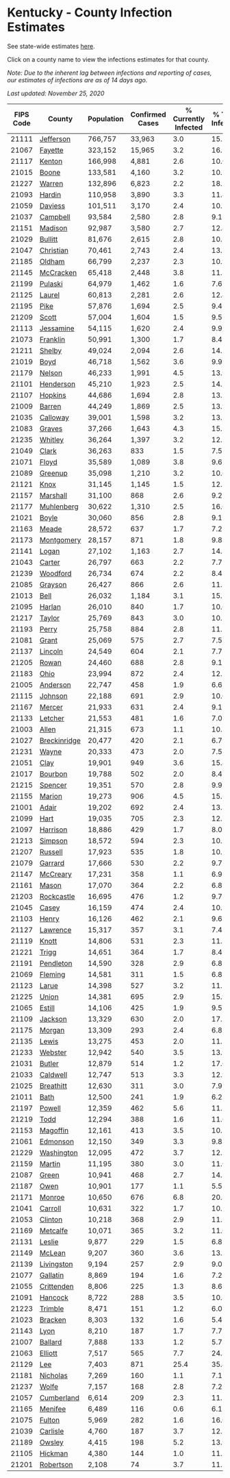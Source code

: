 # Kentucky - County Infection Estimates

See state-wide estimates [here](/infections/us-ky).

Click on a county name to view the infections estimates for that county.

*Note: Due to the inherent lag between infections and reporting of cases, our estimates of infections are as of 14 days ago.*

*Last updated: November 25, 2020*

|   FIPS Code |                       County |   Population |   Confirmed Cases |   % Currently Infected |   % Total Infected |
|-------------|------------------------------|--------------|-------------------|------------------------|--------------------|
|       21111 |       [Jefferson](jefferson) |      766,757 |            33,963 |                    3.0 |               15.1 |
|       21067 |           [Fayette](fayette) |      323,152 |            15,965 |                    3.2 |               16.2 |
|       21117 |             [Kenton](kenton) |      166,998 |             4,881 |                    2.6 |               10.0 |
|       21015 |               [Boone](boone) |      133,581 |             4,160 |                    3.2 |               10.2 |
|       21227 |             [Warren](warren) |      132,896 |             6,823 |                    2.2 |               18.2 |
|       21093 |             [Hardin](hardin) |      110,958 |             3,890 |                    3.3 |               11.4 |
|       21059 |           [Daviess](daviess) |      101,511 |             3,170 |                    2.4 |               10.7 |
|       21037 |         [Campbell](campbell) |       93,584 |             2,580 |                    2.8 |                9.1 |
|       21151 |           [Madison](madison) |       92,987 |             3,580 |                    2.7 |               12.4 |
|       21029 |           [Bullitt](bullitt) |       81,676 |             2,615 |                    2.8 |               10.5 |
|       21047 |       [Christian](christian) |       70,461 |             2,743 |                    2.4 |               13.2 |
|       21185 |             [Oldham](oldham) |       66,799 |             2,237 |                    2.3 |               10.9 |
|       21145 |       [McCracken](mccracken) |       65,418 |             2,448 |                    3.8 |               11.8 |
|       21199 |           [Pulaski](pulaski) |       64,979 |             1,462 |                    1.6 |                7.6 |
|       21125 |             [Laurel](laurel) |       60,813 |             2,281 |                    2.6 |               12.4 |
|       21195 |                 [Pike](pike) |       57,876 |             1,694 |                    2.5 |                9.4 |
|       21209 |               [Scott](scott) |       57,004 |             1,604 |                    1.5 |                9.5 |
|       21113 |       [Jessamine](jessamine) |       54,115 |             1,620 |                    2.4 |                9.9 |
|       21073 |         [Franklin](franklin) |       50,991 |             1,300 |                    1.7 |                8.4 |
|       21211 |             [Shelby](shelby) |       49,024 |             2,094 |                    2.6 |               14.5 |
|       21019 |                 [Boyd](boyd) |       46,718 |             1,562 |                    3.6 |                9.9 |
|       21179 |             [Nelson](nelson) |       46,233 |             1,991 |                    4.5 |               13.9 |
|       21101 |       [Henderson](henderson) |       45,210 |             1,923 |                    2.5 |               14.2 |
|       21107 |           [Hopkins](hopkins) |       44,686 |             1,694 |                    2.8 |               13.5 |
|       21009 |             [Barren](barren) |       44,249 |             1,869 |                    2.5 |               13.9 |
|       21035 |         [Calloway](calloway) |       39,001 |             1,598 |                    3.2 |               13.5 |
|       21083 |             [Graves](graves) |       37,266 |             1,643 |                    4.3 |               15.2 |
|       21235 |           [Whitley](whitley) |       36,264 |             1,397 |                    3.2 |               12.2 |
|       21049 |               [Clark](clark) |       36,263 |               833 |                    1.5 |                7.5 |
|       21071 |               [Floyd](floyd) |       35,589 |             1,089 |                    3.8 |                9.6 |
|       21089 |           [Greenup](greenup) |       35,098 |             1,210 |                    3.2 |               10.6 |
|       21121 |                 [Knox](knox) |       31,145 |             1,145 |                    1.5 |               12.2 |
|       21157 |         [Marshall](marshall) |       31,100 |               868 |                    2.6 |                9.2 |
|       21177 |     [Muhlenberg](muhlenberg) |       30,622 |             1,310 |                    2.5 |               16.6 |
|       21021 |               [Boyle](boyle) |       30,060 |               856 |                    2.8 |                9.1 |
|       21163 |               [Meade](meade) |       28,572 |               637 |                    1.7 |                7.2 |
|       21173 |     [Montgomery](montgomery) |       28,157 |               871 |                    1.8 |                9.8 |
|       21141 |               [Logan](logan) |       27,102 |             1,163 |                    2.7 |               14.2 |
|       21043 |             [Carter](carter) |       26,797 |               663 |                    2.2 |                7.7 |
|       21239 |         [Woodford](woodford) |       26,734 |               674 |                    2.2 |                8.4 |
|       21085 |           [Grayson](grayson) |       26,427 |               866 |                    2.6 |               11.3 |
|       21013 |                 [Bell](bell) |       26,032 |             1,184 |                    3.1 |               15.2 |
|       21095 |             [Harlan](harlan) |       26,010 |               840 |                    1.7 |               10.6 |
|       21217 |             [Taylor](taylor) |       25,769 |               843 |                    3.0 |               10.7 |
|       21193 |               [Perry](perry) |       25,758 |               884 |                    2.8 |               11.5 |
|       21081 |               [Grant](grant) |       25,069 |               575 |                    2.7 |                7.5 |
|       21137 |           [Lincoln](lincoln) |       24,549 |               604 |                    2.1 |                7.7 |
|       21205 |               [Rowan](rowan) |       24,460 |               688 |                    2.8 |                9.1 |
|       21183 |                 [Ohio](ohio) |       23,994 |               872 |                    2.4 |               12.7 |
|       21005 |         [Anderson](anderson) |       22,747 |               458 |                    1.9 |                6.6 |
|       21115 |           [Johnson](johnson) |       22,188 |               691 |                    2.9 |               10.0 |
|       21167 |             [Mercer](mercer) |       21,933 |               631 |                    2.4 |                9.1 |
|       21133 |           [Letcher](letcher) |       21,553 |               481 |                    1.6 |                7.0 |
|       21003 |               [Allen](allen) |       21,315 |               673 |                    1.1 |               10.7 |
|       21027 | [Breckinridge](breckinridge) |       20,477 |               420 |                    2.1 |                6.7 |
|       21231 |               [Wayne](wayne) |       20,333 |               473 |                    2.0 |                7.5 |
|       21051 |                 [Clay](clay) |       19,901 |               949 |                    3.6 |               15.4 |
|       21017 |           [Bourbon](bourbon) |       19,788 |               502 |                    2.0 |                8.4 |
|       21215 |           [Spencer](spencer) |       19,351 |               570 |                    2.8 |                9.9 |
|       21155 |             [Marion](marion) |       19,273 |               906 |                    4.5 |               15.2 |
|       21001 |               [Adair](adair) |       19,202 |               692 |                    2.4 |               13.3 |
|       21099 |                 [Hart](hart) |       19,035 |               705 |                    2.3 |               12.1 |
|       21097 |         [Harrison](harrison) |       18,886 |               429 |                    1.7 |                8.0 |
|       21213 |           [Simpson](simpson) |       18,572 |               594 |                    2.3 |               10.5 |
|       21207 |           [Russell](russell) |       17,923 |               535 |                    1.8 |               10.2 |
|       21079 |           [Garrard](garrard) |       17,666 |               530 |                    2.2 |                9.7 |
|       21147 |         [McCreary](mccreary) |       17,231 |               358 |                    1.1 |                6.9 |
|       21161 |               [Mason](mason) |       17,070 |               364 |                    2.2 |                6.8 |
|       21203 |     [Rockcastle](rockcastle) |       16,695 |               476 |                    1.2 |                9.7 |
|       21045 |               [Casey](casey) |       16,159 |               474 |                    2.4 |               10.1 |
|       21103 |               [Henry](henry) |       16,126 |               462 |                    2.1 |                9.6 |
|       21127 |         [Lawrence](lawrence) |       15,317 |               357 |                    3.1 |                7.4 |
|       21119 |               [Knott](knott) |       14,806 |               531 |                    2.3 |               11.3 |
|       21221 |               [Trigg](trigg) |       14,651 |               364 |                    1.7 |                8.4 |
|       21191 |       [Pendleton](pendleton) |       14,590 |               328 |                    2.9 |                6.8 |
|       21069 |           [Fleming](fleming) |       14,581 |               311 |                    1.5 |                6.8 |
|       21123 |               [Larue](larue) |       14,398 |               527 |                    3.2 |               11.7 |
|       21225 |               [Union](union) |       14,381 |               695 |                    2.9 |               15.9 |
|       21065 |             [Estill](estill) |       14,106 |               425 |                    1.9 |                9.5 |
|       21109 |           [Jackson](jackson) |       13,329 |               630 |                    2.0 |               17.5 |
|       21175 |             [Morgan](morgan) |       13,309 |               293 |                    2.4 |                6.8 |
|       21135 |               [Lewis](lewis) |       13,275 |               453 |                    2.0 |               11.7 |
|       21233 |           [Webster](webster) |       12,942 |               540 |                    3.5 |               13.9 |
|       21031 |             [Butler](butler) |       12,879 |               514 |                    1.2 |               17.0 |
|       21033 |         [Caldwell](caldwell) |       12,747 |               513 |                    3.3 |               12.9 |
|       21025 |       [Breathitt](breathitt) |       12,630 |               311 |                    3.0 |                7.9 |
|       21011 |                 [Bath](bath) |       12,500 |               241 |                    1.9 |                6.2 |
|       21197 |             [Powell](powell) |       12,359 |               462 |                    5.6 |               11.1 |
|       21219 |                 [Todd](todd) |       12,294 |               388 |                    1.6 |               11.0 |
|       21153 |         [Magoffin](magoffin) |       12,161 |               413 |                    3.5 |               10.2 |
|       21061 |         [Edmonson](edmonson) |       12,150 |               349 |                    3.3 |                9.8 |
|       21229 |     [Washington](washington) |       12,095 |               472 |                    3.7 |               12.5 |
|       21159 |             [Martin](martin) |       11,195 |               380 |                    3.0 |               11.0 |
|       21087 |               [Green](green) |       10,941 |               468 |                    2.7 |               14.3 |
|       21187 |                 [Owen](owen) |       10,901 |               177 |                    1.1 |                5.5 |
|       21171 |             [Monroe](monroe) |       10,650 |               676 |                    6.8 |               20.8 |
|       21041 |           [Carroll](carroll) |       10,631 |               322 |                    1.7 |               10.2 |
|       21053 |           [Clinton](clinton) |       10,218 |               368 |                    2.9 |               11.7 |
|       21169 |         [Metcalfe](metcalfe) |       10,071 |               365 |                    3.2 |               11.6 |
|       21131 |             [Leslie](leslie) |        9,877 |               229 |                    1.5 |                6.8 |
|       21149 |             [McLean](mclean) |        9,207 |               360 |                    3.6 |               13.2 |
|       21139 |     [Livingston](livingston) |        9,194 |               257 |                    2.9 |                9.0 |
|       21077 |         [Gallatin](gallatin) |        8,869 |               194 |                    1.6 |                7.2 |
|       21055 |     [Crittenden](crittenden) |        8,806 |               225 |                    1.3 |                8.6 |
|       21091 |           [Hancock](hancock) |        8,722 |               288 |                    3.5 |               10.8 |
|       21223 |           [Trimble](trimble) |        8,471 |               151 |                    1.2 |                6.0 |
|       21023 |           [Bracken](bracken) |        8,303 |               132 |                    1.6 |                5.4 |
|       21143 |                 [Lyon](lyon) |        8,210 |               187 |                    1.7 |                7.7 |
|       21007 |           [Ballard](ballard) |        7,888 |               133 |                    1.2 |                5.7 |
|       21063 |           [Elliott](elliott) |        7,517 |               565 |                    7.7 |               24.8 |
|       21129 |                   [Lee](lee) |        7,403 |               871 |                   25.4 |               35.4 |
|       21181 |         [Nicholas](nicholas) |        7,269 |               160 |                    1.1 |                7.1 |
|       21237 |               [Wolfe](wolfe) |        7,157 |               168 |                    2.8 |                7.2 |
|       21057 |     [Cumberland](cumberland) |        6,614 |               209 |                    2.3 |               11.1 |
|       21165 |           [Menifee](menifee) |        6,489 |               116 |                    0.6 |                6.1 |
|       21075 |             [Fulton](fulton) |        5,969 |               282 |                    1.6 |               16.0 |
|       21039 |         [Carlisle](carlisle) |        4,760 |               187 |                    3.7 |               12.7 |
|       21189 |             [Owsley](owsley) |        4,415 |               198 |                    5.2 |               13.9 |
|       21105 |           [Hickman](hickman) |        4,380 |               144 |                    1.0 |               11.7 |
|       21201 |       [Robertson](robertson) |        2,108 |                74 |                    3.7 |               11.1 |